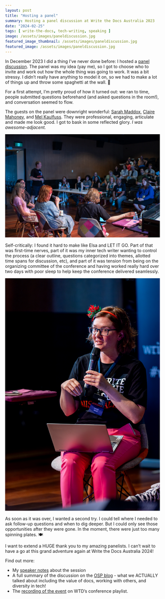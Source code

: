 ```yaml
---
layout: post
title: "Hosting a panel"
summary: Hosting a panel discussion at Write the Docs Australia 2023
date: "2024-02-25"
tags: [ write-the-docs, tech-writing, speaking ]
image: /assets/images/paneldiscussion.jpg
featured_image_thumbnail: /assets/images/paneldiscussion.jpg
featured_image: /assets/images/paneldiscussion.jpg
---
```


In December 2023 I did a thing I’ve never done before: I hosted a [panel discussion](https://www.writethedocs.org/conf/australia/2023/panel/). The panel was my idea (yay me), so I got to choose who to invite and work out how the whole thing
was going to work. It was a bit stressy. I didn’t really have anything to model it on, so we had to make a lot of things up and throw some spaghetti at the wall. 🍝

For a first attempt, I’m pretty proud of how it turned out: we ran to time, people submitted questions beforehand (and asked questions in the room!), and conversation seemed to flow. 

The guests on the panel were downright wonderful: [Sarah Maddox](https://www.linkedin.com/in/sarahmaddox/), [Claire Mahoney](https://www.linkedin.com/in/claire-mahoney-0aa87282/), and [Mel Kaulfuss](https://www.linkedin.com/in/melissa-kaulfuss/). They were professional, engaging, articulate and made me look good. I got to bask in some reflected glory. _I was awesome-adjacent._  

<p align="center"><img src="/assets/images/fromtheback.jpg" alt="panel view from rear" width="600" /></p>

Self-critically: I found it hard to make like Elsa and LET IT GO. Part of that was first-time nerves, part of it was my inner tech writer wanting to control the process 
(a clear outline, questions categorized into themes, allotted time spans for discussion, etc), and part of it was tension from being on the organizing committee of the conference and 
having worked really hard over two days with poor sleep to help keep the conference delivered seamlessly. 

<p align="center"><img src="/assets/images/PanelHost.jpg" alt="panel host" width="600" /></p>

As soon as it was over, I wanted a second try. I could tell where I needed to ask follow-up questions and when to dig deeper. But I could only see those opportunities 
after they were gone. In the moment, there were just too many spinning plates. 🍽

I want to extend a HUGE thank you to my amazing panelists. I can’t wait to have a go at this grand adventure again at Write the Docs Australia 2024!

Find out more: 
- My [speaker notes](https://flicstar.com/wtd-panel) about the session
- A full summary of the discussion on the [OSP blog](https://openstrategypartners.com/blog/write-the-docs-australia-2023/) - what we ACTUALLY talked about including the value of docs, working with others, and diversity in tech!
- The [recording of the event](https://www.youtube.com/watch?v=Z9Bipm3owl0) on WTD’s conference playlist.
